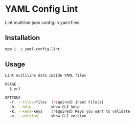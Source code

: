 # YAML Config Lint

Lint multiline json config in yaml files

## Installation

```bash
npm i -g yaml-config-lint
```

## Usage

```bash
Lint multiline data inside YAML files

USAGE
  $ ycl

OPTIONS
  -f, --files=files  (required) Input File(s)
  -h, --help         show CLI help
  -k, --keys=keys    (required) Keys you want to validate
  -v, --version      show CLI version
```
